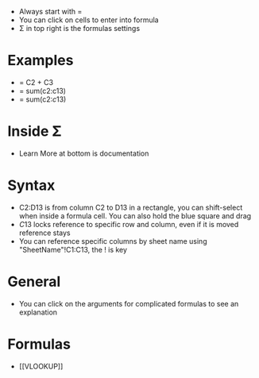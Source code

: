 - Always start with =
- You can click on cells to enter into formula
- Σ in top right is the formulas settings

# Examples
- = C2 + C3
- = sum(c2:c13)
- = sum(c2:$c$13)

# Inside Σ
- Learn More at bottom is documentation

# Syntax
- C2:D13 is from column C2 to D13 in a rectangle, you can shift-select when inside a formula cell. You can also hold the blue square and drag
- $C$13 locks reference to specific row and column, even if it is moved reference stays
- You can reference specific columns by sheet name using "SheetName"!C1:C13, the ! is key

# General
- You can click on the arguments for complicated formulas to see an explanation

# Formulas
- [[VLOOKUP]]